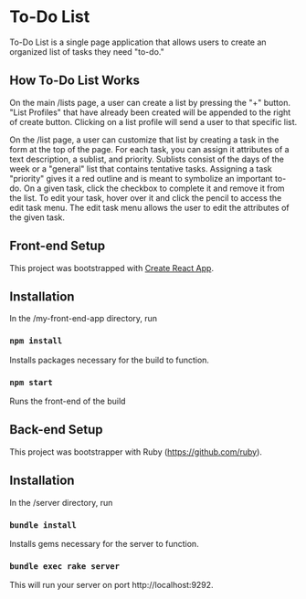 # To-Do List

To-Do List is a single page application that allows users to create an organized list of tasks they need "to-do."

## How To-Do List Works
On the main /lists page, a user can create a list by pressing the "+" button. "List Profiles" that have already been created will be appended to the right of create button. Clicking on a list profile will send a user to that specific list.

On the /list page, a user can customize that list by creating a task in the form at the top of the page. For each task, you can assign it attributes of a text description, a sublist, and priority. Sublists consist of the days of the week or a "general" list that contains tentative tasks. Assigning a task "priority" gives it a red outline and is meant to symbolize an important to-do. On a given task, click the checkbox to complete it and remove it from the list. To edit your task, hover over it and click the pencil to access the edit task menu. The edit task menu allows the user to edit the attributes of the given task.

## Front-end Setup

This project was bootstrapped with [Create React App](https://github.com/facebook/create-react-app).

## Installation

In the /my-front-end-app directory, run

### `npm install`

Installs packages necessary for the build to function.

### `npm start`

Runs the front-end of the build

## Back-end Setup

This project was bootstrapper with Ruby (https://github.com/ruby).

## Installation

In the /server directory, run

### `bundle install`

Installs gems necessary for the server to function.

### `bundle exec rake server`

This will run your server on port http://localhost:9292.

